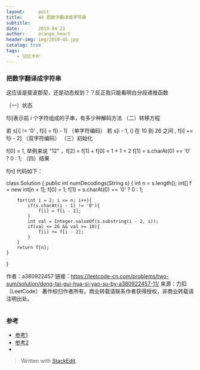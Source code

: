 ```yaml
---
layout:     post
title:      44 把数字翻译成字符串
subtitle:     
date:       2019-04-23
author:     orange_heart
header-img: img/2019-45.jpg
catalog: true
tags:
    - 记忆卡片
---
```


###  把数字翻译成字符串

这应该是斐波那契，还是动态规划？？反正我只能看明白分段递推函数

（一）状态

f[i]表示前 i 个字符组成的子串，有多少种解码方法
（二）转移方程

若 s[i] != '0' , f[i] = f[i - 1] （单字符编码）
若 s[i - 1, i] 在 10 到 26 之间 , f[i] += f[i - 2] （双字符编码）
（三）初始化

f[0] = 1, 举例来说 "12" ，f[2] = f[1] + f[0] = 1 + 1 = 2
f[1] = s.charAt(0) == '0' ? 0 : 1;
（四）结果

f[n]
代码如下：


class Solution {
    public int numDecodings(String s) {
        int n = s.length();
        int[] f = new int[n + 1];
        f[0] = 1;
        f[1] = s.charAt(0) == '0' ? 0 : 1;
        
        for(int i = 2; i <= n; i++){
            if(s.charAt(i - 1) != '0'){
                f[i] = f[i - 1];
            }
            int val = Integer.valueOf(s.substring(i - 2, i));
            if(val <= 26 && val >= 10){
                f[i] += f[i - 2];
            }
        }
        return f[n];
    }
}

作者：a380922457
链接：https://leetcode-cn.com/problems/two-sum/solution/dong-tai-gui-hua-si-yao-su-by-a380922457-11/
来源：力扣（LeetCode）
著作权归作者所有。商业转载请联系作者获得授权，非商业转载请注明出处。

```objk

```

### 参考

- [参考1](https://github.com/zhedahht/CodingInterviewChinese2)
- [参考2](https://github.com/gatieme/CodingInterviews)
- 
> Written with [StackEdit](https://stackedit.io/).

<head>
    <script src="https://cdn.mathjax.org/mathjax/latest/MathJax.js?config=TeX-AMS-MML_HTMLorMML" type="text/javascript"></script>
    <script type="text/x-mathjax-config">
        MathJax.Hub.Config({
            tex2jax: {
            skipTags: ['script', 'noscript', 'style', 'textarea', 'pre'],
            inlineMath: [['$','$']]
            }
        });
    </script>
</head>
<!--stackedit_data:
eyJoaXN0b3J5IjpbLTExODUxNjMzOTcsLTE0NjIyNTY0NzQsOT
I4NTQ2MTZdfQ==
-->